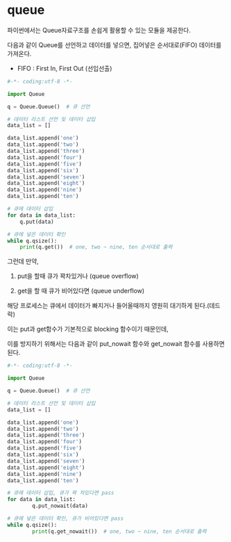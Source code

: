 # queue

파이썬에서는 Queue자료구조를 손쉽게 활용할 수 있는 모듈을 제공한다.

다음과 같이 Queue를 선언하고 데이터를 넣으면, 집어넣은 순서대로(FIFO) 데이터를 가져온다.

* FIFO : First In, First Out (선입선출)

```python
#-*- coding:utf-8 -*-

import Queue

q = Queue.Queue()  # 큐 선언

# 데이터 리스트 선언 및 데이터 삽입
data_list = []

data_list.append('one')
data_list.append('two')
data_list.append('three')
data_list.append('four')
data_list.append('five')
data_list.append('six')
data_list.append('seven')
data_list.append('eight')
data_list.append('nine')
data_list.append('ten')

# 큐에 데이터 삽입
for data in data_list:
    q.put(data)

# 큐에 넣은 데이터 확인
while q.qsize():
    print(q.get())  # one, two ~ nine, ten 순서대로 출력
```

그런데 만약, 

1. put을 할때 큐가 꽉차있거나 (queue overflow)

2. get을 할 때 큐가 비어있다면 (queue underflow)

해당 프로세스는 큐에서 데이터가 빠지거나 들어올때까지 영원히 대기하게 된다.(데드락)

이는 put과 get함수가 기본적으로 blocking 함수이기 때문인데,

이를 방지하기 위해서는 다음과 같이 put_nowait 함수와 get_nowait 함수를 사용하면 된다.


```python
#-*- coding:utf-8 -*-

import Queue

q = Queue.Queue()  # 큐 선언

# 데이터 리스트 선언 및 데이터 삽입
data_list = []

data_list.append('one')
data_list.append('two')
data_list.append('three')
data_list.append('four')
data_list.append('five')
data_list.append('six')
data_list.append('seven')
data_list.append('eight')
data_list.append('nine')
data_list.append('ten')

# 큐에 데이터 삽입, 큐가 꽉 차있다면 pass
for data in data_list:
        q.put_nowait(data)

# 큐에 넣은 데이터 확인, 큐가 비어있다면 pass
while q.qsize():
        print(q.get_nowait())  # one, two ~ nine, ten 순서대로 출력
```


